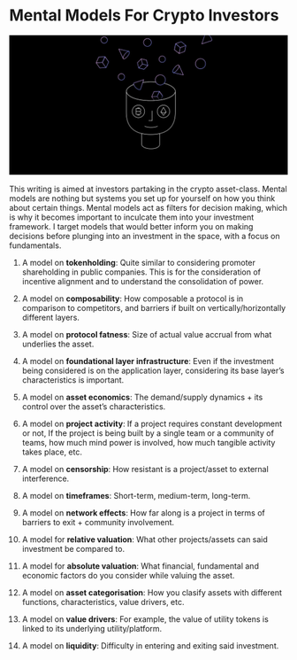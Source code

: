 # Mental Models For Crypto Investors

![Crypto Mental Models](CryptoMentalModels.png)

This writing is aimed at investors partaking in the crypto asset-class. Mental models are nothing but systems you set up for yourself on how you think about certain things. Mental models act as filters for decision making, which is why it becomes important to inculcate them into your investment framework. I target models that would better inform you on making decisions before plunging into an investment in the space, with a focus on fundamentals.

1. A model on **tokenholding**: Quite similar to considering promoter shareholding in public companies. This is for the consideration of incentive alignment and to understand the consolidation of power.

2. A model on **composability**: How composable a protocol is in comparison to competitors, and barriers if built on vertically/horizontally different layers.

3. A model on **protocol fatness**: Size of actual value accrual from what underlies the asset.

4. A model on **foundational layer infrastructure**: Even if the investment being considered is on the application layer, considering its base layer’s characteristics is important.

5. A model on **asset economics**: The demand/supply dynamics + its control over the asset’s characteristics.

6. A model on **project activity**: If a project requires constant development or not, If the project is being built by a single team or a community of teams, how much mind power is involved, how much tangible activity takes place, etc.

7. A model on **censorship**: How resistant is a project/asset to external interference.

8. A model on **timeframes**: Short-term, medium-term, long-term.

9. A model on **network effects**: How far along is a project in terms of barriers to exit + community involvement.

10. A model for **relative valuation**: What other projects/assets can said investment be compared to.

11. A model for **absolute valuation**: What financial, fundamental and economic factors do you consider while valuing the asset.

12. A model on **asset categorisation**: How you clasify assets with different functions, characteristics, value drivers, etc.

13. A model on **value drivers**: For example, the value of utility tokens is linked to its underlying utility/platform.

14. A model on **liquidity**: Difficulty in entering and exiting said investment.
